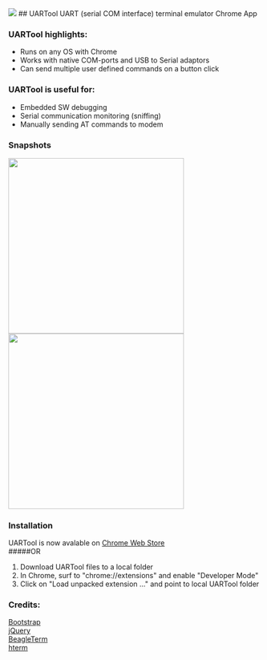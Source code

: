 <img src="https://raw.githubusercontent.com/weber4/UARTool/master/images/GoogleTile1.png">
## UARTool
UART (serial COM interface) terminal emulator Chrome App

### UARTool highlights:
- Runs on any OS with Chrome
- Works with native COM-ports and USB to Serial adaptors
- Can send multiple user defined commands on a button click

### UARTool is useful for:
- Embedded SW debugging
- Serial communication monitoring (sniffing)
- Manually sending AT commands to modem

### Snapshots
<img src="https://raw.githubusercontent.com/weber4/UARTool/master/images/Snapshot.jpg" width="350">
<img src="https://raw.githubusercontent.com/weber4/UARTool/master/images/Snapshot1.png" width="350">

### Installation
UARTool is now avalable on <a href="https://chrome.google.com/webstore/detail/uartool/bafhnpibhakejchipdcnhbdpejphjiem">Chrome Web Store</a><br>
#####OR<br>
1. Download UARTool files to a local folder<br>
2. In Chrome, surf to "chrome://extensions" and enable "Developer Mode"<br>
4. Click on "Load unpacked extension ..." and point to local UARTool folder<br>

### Credits:
[Bootstrap](http://getbootstrap.com/)<br>
[jQuery](https://jquery.com/)<br>
[BeagleTerm](https://github.com/beagleterm/beagle-term)<br>
[hterm](https://github.com/macton/hterm)<br>
